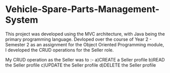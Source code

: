 # Vehicle-Spare-Parts-Management-System
This project was developed using the MVC architecture, with Java being the primary programming language.
Devloped over the course of Year 2 - Semester 2 as an assignment for the Object Oriented Programming module, I developed the CRUD operations for the Seller role.

My CRUD operation as the Seller was to :-
a)CREATE a Seller profile
b)READ the Seller profile
c)UPDATE the Seller profile
d)DELETE the Seller profile
